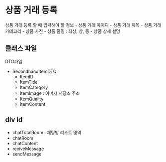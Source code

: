 # 상품 거래 등록
상품 거래 등록 할 때 입력해야 할 정보
	- 상품 거래 아이디
	- 상품 거래 제목
	- 상품 거래 카테고리
	- 상품 사진
	- 상품 품질 : 최상, 상, 중
	- 상품 상세 설명

## 클래스 파일

DTO파일
- SecondhandItemDTO
	- ItemID
	- ItemTitle
	- ItemCategory
	- ItemImage : 이미지 저장소 주소
	- ItemQuality
	- ItemContent


## div id
- chatTotalRoom : 채팅방 리스트 영역
- chatRoom
- chatContent
- reciveMessage
- sendMessage
